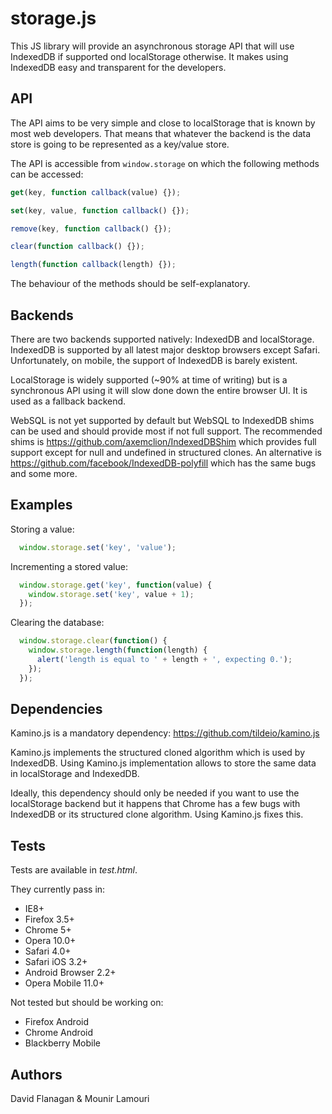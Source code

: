 storage.js
==========

This JS library will provide an asynchronous storage API that will use IndexedDB
if supported ond localStorage otherwise. It makes using IndexedDB easy and
transparent for the developers.

## API

The API aims to be very simple and close to localStorage that is known by most
web developers. That means that whatever the backend is the data store is going
to be represented as a key/value store.

The API is accessible from `window.storage` on which the following methods can
be accessed:

```javascript
get(key, function callback(value) {});

set(key, value, function callback() {});

remove(key, function callback() {});

clear(function callback() {});

length(function callback(length) {});
```

The behaviour of the methods should be self-explanatory.

## Backends

There are two backends supported natively: IndexedDB and localStorage. IndexedDB
is supported by all latest major desktop browsers except Safari. Unfortunately,
on mobile, the support of IndexedDB is barely existent.

LocalStorage is widely supported (~90% at time of writing) but is a synchronous
API using it will slow done down the entire browser UI. It is used as a fallback
backend.

WebSQL is not yet supported by default but WebSQL to IndexedDB shims can be used
and should provide most if not full support. The recommended shims is
https://github.com/axemclion/IndexedDBShim which provides full support except
for null and undefined in structured clones. An alternative is
https://github.com/facebook/IndexedDB-polyfill which has the same bugs and some
more.

## Examples

Storing a value:
```javascript
  window.storage.set('key', 'value');
```

Incrementing a stored value:
```javascript
  window.storage.get('key', function(value) {
    window.storage.set('key', value + 1);
  });
```

Clearing the database:
```javascript
  window.storage.clear(function() {
    window.storage.length(function(length) {
      alert('length is equal to ' + length + ', expecting 0.');
    });
  });
```

## Dependencies

Kamino.js is a mandatory dependency:
https://github.com/tildeio/kamino.js

Kamino.js implements the structured cloned algorithm which is used by IndexedDB.
Using Kamino.js implementation allows to store the same data in localStorage and
IndexedDB.

Ideally, this dependency should only be needed if you want to use the
localStorage backend but it happens that Chrome has a few bugs with IndexedDB or
its structured clone algorithm. Using Kamino.js fixes this.

## Tests

Tests are available in *test.html*.

They currently pass in:
 * IE8+
 * Firefox 3.5+
 * Chrome 5+
 * Opera 10.0+
 * Safari 4.0+
 * Safari iOS 3.2+
 * Android Browser 2.2+
 * Opera Mobile 11.0+

Not tested but should be working on:
 * Firefox Android
 * Chrome Android
 * Blackberry Mobile

## Authors

David Flanagan & Mounir Lamouri
